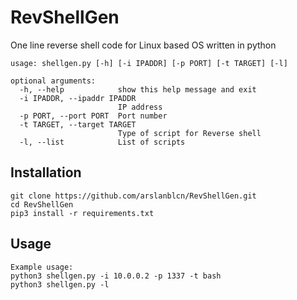 # RevShellGen

One line reverse shell code for Linux based OS written in python

```
usage: shellgen.py [-h] [-i IPADDR] [-p PORT] [-t TARGET] [-l]

optional arguments:
  -h, --help            show this help message and exit
  -i IPADDR, --ipaddr IPADDR
                        IP address
  -p PORT, --port PORT  Port number
  -t TARGET, --target TARGET
                        Type of script for Reverse shell
  -l, --list            List of scripts
```

## Installation

```
git clone https://github.com/arslanblcn/RevShellGen.git
cd RevShellGen
pip3 install -r requirements.txt
```

## Usage

```
Example usage: 
python3 shellgen.py -i 10.0.0.2 -p 1337 -t bash 
python3 shellgen.py -l 
```
